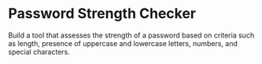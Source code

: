 # Password Strength Checker
Build a tool that assesses the strength of a password based on criteria such as length, presence of uppercase and lowercase letters, numbers, and special characters. 
